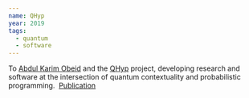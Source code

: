 ```yaml
---
name: QHyp
year: 2019
tags:
  - quantum
  - software
---
```

To [Abdul Karim Obeid](https://www.linkedin.com/in/abdulko/) and the [QHyp](https://qhyp.info/) project, developing research and software at the intersection of quantum contextuality and probabilistic programming.  [Publication](https://journals.plos.org/plosone/article?id=10.1371/journal.pone.0208555)
